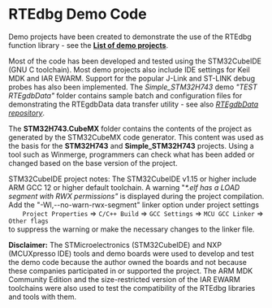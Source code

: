 # RTEdbg Demo Code

Demo projects have been created to demonstrate the use of the RTEdbg function library - see the **[List of demo projects](https://github.com/RTEdbg/RTEdbg?tab=readme-ov-file#Demo-Projects)**.

Most of the code has been developed and tested using the STM32CubeIDE (GNU C toolchain). Most demo projects also include IDE settings for Keil MDK and IAR EWARM. Support for the popular J-Link and ST-LINK debug probes has also been implemented. The *Simple_STM32H743* demo *"TEST RTEgdbData"* folder contains sample batch and configuration files for demonstrating the RTEgdbData data transfer utility - see also *[RTEgdbData repository](https://github.com/RTEdbg/RTEgdbData)*.

The **STM32H743.CubeMX** folder contains the contents of the project as generated by the STM32CubeMX code generator. This content was used as the basis for the **STM32H743** and **Simple_STM32H743** projects. Using a tool such as Winmerge, programmers can check what has been added or changed based on the base version of the project.

STM32CubeIDE project notes: The STM32CubeIDE v1.15 or higher include ARM GCC 12 or higher default toolchain. A warning "*\*.elf has a LOAD segment with RWX permissions"* is displayed during the project compilation. 
Add the "-Wl,--no-warn-rwx-segment" linker option under project settings <br>
 &nbsp;&nbsp;&nbsp;&nbsp;&nbsp;&nbsp; `Project Properties` => `C/C++ Build` => `GCC Settings` => `MCU GCC Linker` => `Other flags` <br>
to suppress the warning or make the necessary changes to the linker file.

**Disclaimer:** The STMicroelectronics (STM32CubeIDE) and NXP (MCUXpresso IDE) tools and demo boards were used to develop and test the demo code because the author owned the boards and not because these companies participated in or supported the project. The ARM MDK Community Edition and the size-restricted version of the IAR EWARM toolchains were also used to test the compatibility of the RTEdbg libraries and tools with them.